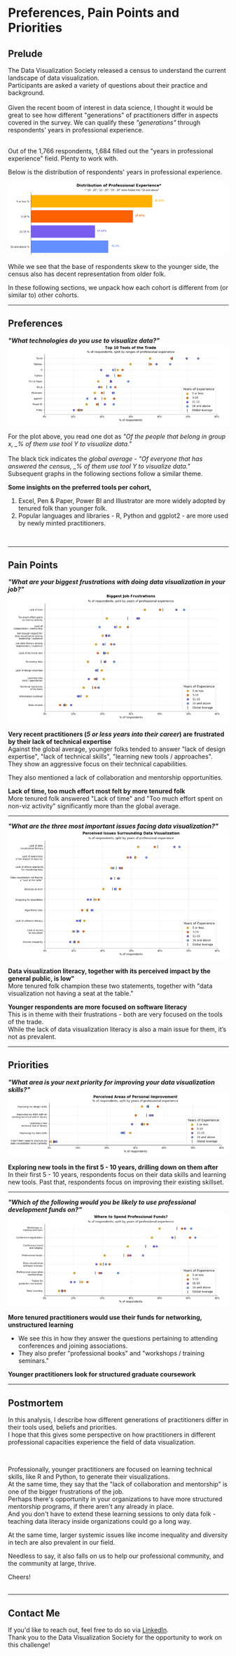 Preferences, Pain Points and Priorities
===

<h2>Prelude</h2>

The Data Visualization Society released a census to understand the current landscape of data visualization. <br>
Participants are asked a variety of questions about their practice and background. <br><br>
Given the recent boom of interest in data science, I thought it would be great to see how different "generations" of practitioners differ in aspects covered in the survey. We can qualify these *"generations"* through respondents' years in professional experience.<br><br>

Out of the 1,766 respondents, 1,684 filled out the "years in professional experience" field. Plenty to work with.

Below is the distribution of respondents' years in professional experience.


<img src = "/2020 Survey Viz/prof_distribution.png">

While we see that the base of respondents skew to the younger side, the census also has decent representation from older folk.

In these following sections, we unpack how each cohort is different from (or similar to) other cohorts.

<hr>

<h2>Preferences</h2>

<b><i>"What technologies do you use to visualize data?"</i></b>
<img src="/2020 Survey Viz/tech_respondents.png">

For the plot above, you read one dot as *"Of the people that belong in group x, _% of them use tool Y to visualize data."*<br><br>
The black tick indicates the *global average* - *"Of everyone that has answered the census, _% of them use tool Y to visualize data."*<br>
Subsequent graphs in the following sections follow a similar theme.

**Some insights on the preferred tools per cohort,** 
1. Excel, Pen & Paper, Power BI and Illustrator are more widely adopted by tenured folk than younger folk.
2. Popular languages and libraries - R, Python and ggplot2 - are more used by newly minted practitioners.

<br>

<hr>

<h2>Pain Points</h2>

<b><i>"What are your biggest frustrations with doing data visualization in your job?"</i></b>
<img src="/2020 Survey Viz/frus_respondents.png">

**Very recent practitioners (*5 or less years into their career*) are frustrated by their lack of technical expertise**<br>
Against the global average, younger folks tended to answer "lack of design expertise", "lack of technical skills", "learning new tools / approaches".
They show an aggressive focus on their technical capabilities.

They also mentioned a lack of collaboration and mentorship opportunities.

**Lack of time, too much effort most felt by more tenured folk**<br>
More tenured folk answered "Lack of time" and "Too much effort spent on non-viz activity" significantly more than the global average.

<hr>

<b><i>"What are the three most important issues facing data visualization?"</i></b>
<img src="/2020 Survey Viz/issu_respondents.png">

**Data visualization literacy, together with its perceived impact by the general public, is low"**<br>
More tenured folk champion these two statements, together with "data visualization not having a seat at the table."

**Younger respondents are more focused on software literacy**<br>
This is in theme with their frustrations - both are very focused on the tools of the trade.<br>
While the lack of data visualization literacy is also a main issue for them, it’s not as prevalent.

<hr>

<h2>Priorities</h2>

<b><i>"What area is your next priority for improving your data visualization skills?"</i></b>
<img src="/2020 Survey Viz/area_respondents.png">

**Exploring new tools in the first 5 - 10 years, drilling down on them after**<br>
In their first 5 - 10 years, respondents focus on their data skills and learning new tools.
Past that, respondents focus on improving their existing skillset.

<hr>

<b><i>"Which of the following would you be likely to use professional development funds on?"</i></b>
<img src="/2020 Survey Viz/devs_respondents.png">

**More tenured practitioners would use their funds for networking, unstructured learning**<br>
* We see this in how they answer the questions pertaining to attending conferences and joining associations.
* They also prefer "professional books" and "workshops / training seminars."

**Younger practitioners look for structured graduate coursework**

<hr>

<h2>Postmortem</h2>

In this analysis, I describe how different generations of practitioners differ in their tools used, beliefs and priorities.<br>
I hope that this gives some perspective on how practitioners in different professional capacities experience the field of data visualization.<br>

<br>

Professionally, younger practitioners are focused on learning technical skills, like R and Python, to generate their visualizations. <br>
At the same time, they say that the "lack of collaboration and mentorship" is one of the bigger frustrations of the job.<br>
Perhaps there's opportunity in your organizations to have more structured mentorship programs, if there aren't any already in place. <br>
And you don't have to extend these learning sessions to only data folk - teaching data literacy inside organizations could go a long way. <br>

At the same time, larger systemic issues like income inequality and diversity in tech are also prevalent in our field. <br>

Needless to say, it also falls on us to help our professional community, and the community at large, thrive.<br>

Cheers!
<br><br>

<hr>

<h2>Contact Me</h2>
If you'd like to reach out, feel free to do so via <a href = "https://www.linkedin.com/in/edricramos/">LinkedIn</a>.<br>
Thank you to the Data Visualization Society for the opportunity to work on this challenge!

